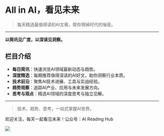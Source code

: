# All in AI，看见未来

> 每天精选最值得读的AI文章，帮你筛掉时代的噪音。

---

**以简讯见广度，以深读见洞察。**

## 栏目介绍

- **每日简讯**：快速浏览AI领域最新动态与趋势。
- **深度精选**：每期推荐值得深读的AI好文，助你洞察行业本质。
- **技术前沿**：聚焦AI技术进展、工具与实战经验。
- **趋势观察**：追踪AI产业、应用与未来发展方向。
- **思考与观点**：精选AI领域的深度思考与独立见解。

---

> 技术、趋势、思考，一站式掌握AI世界。

欢迎关注，每天一起看见未来！公众号：AI Reading Hub

![](https://mmbiz.qpic.cn/sz_mmbiz_png/nUdl0pLHXXYY3LiaoXGeYrvCyMouK7WnJ35tic6NtXT3dy4icpz7ep1B27hGiahgQ1Gicj8qSjJzlo8g761N4P7ibgOg/640?wx_fmt=png&amp;from=appmsg)
